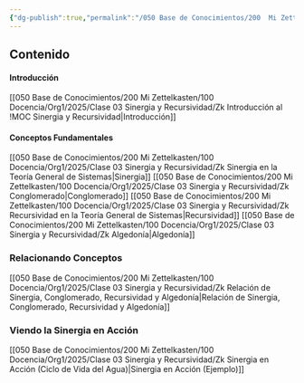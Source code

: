 ```yaml
---
{"dg-publish":true,"permalink":"/050 Base de Conocimientos/200  Mi Zettelkasten/100 Docencia/Org1/2025/Clase 03 Sinergia y Recursividad/Zk !MOC Sinergia y Recursividad/","tags":["sinergia","recursividad","diagramaCausal"]}
---
```


## Contenido

#### Introducción
[[050 Base de Conocimientos/200  Mi Zettelkasten/100 Docencia/Org1/2025/Clase 03 Sinergia y Recursividad/Zk Introducción al !MOC Sinergia y Recursividad\|Introducción]]

#### Conceptos Fundamentales
[[050 Base de Conocimientos/200  Mi Zettelkasten/100 Docencia/Org1/2025/Clase 03 Sinergia y Recursividad/Zk Sinergia en la Teoría General de Sistemas\|Sinergia]]
[[050 Base de Conocimientos/200  Mi Zettelkasten/100 Docencia/Org1/2025/Clase 03 Sinergia y Recursividad/Zk Conglomerado\|Conglomerado]]
[[050 Base de Conocimientos/200  Mi Zettelkasten/100 Docencia/Org1/2025/Clase 03 Sinergia y Recursividad/Zk Recursividad en la Teoría General de Sistemas\|Recursividad]]
[[050 Base de Conocimientos/200  Mi Zettelkasten/100 Docencia/Org1/2025/Clase 03 Sinergia y Recursividad/Zk Algedonía\|Algedonía]]

### Relacionando Conceptos
[[050 Base de Conocimientos/200  Mi Zettelkasten/100 Docencia/Org1/2025/Clase 03 Sinergia y Recursividad/Zk Relación de Sinergia, Conglomerado, Recursividad y Algedonía\|Relación de Sinergia, Conglomerado, Recursividad y Algedonía]]

### Viendo la Sinergia en Acción
[[050 Base de Conocimientos/200  Mi Zettelkasten/100 Docencia/Org1/2025/Clase 03 Sinergia y Recursividad/Zk Sinergia en Acción (Ciclo de Vida del Agua)\|Sinergia en Acción (Ejemplo)]]

